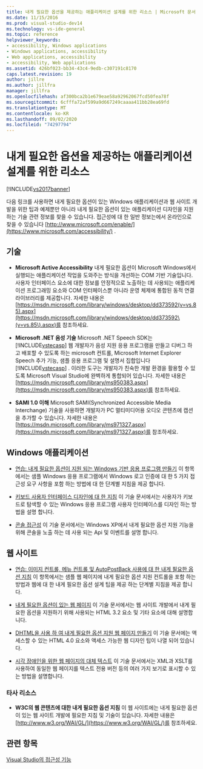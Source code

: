 ```yaml
---
title: 내게 필요한 옵션을 제공하는 애플리케이션 설계를 위한 리소스 | Microsoft 문서
ms.date: 11/15/2016
ms.prod: visual-studio-dev14
ms.technology: vs-ide-general
ms.topic: reference
helpviewer_keywords:
- accessibility, Windows applications
- Windows applications, accessibility
- Web applications, accessibility
- accessibility, Web applications
ms.assetid: 426bf023-bb34-43c4-9edb-c307191c8170
caps.latest.revision: 19
author: jillre
ms.author: jillfra
manager: jillfra
ms.openlocfilehash: af300bca2b1e679eae58a92962067fcd50fea78f
ms.sourcegitcommit: 6cfffa72af599a9d667249caaaa411bb28ea69fd
ms.translationtype: MT
ms.contentlocale: ko-KR
ms.lasthandoff: 09/02/2020
ms.locfileid: "74297794"
---
```

# <a name="resources-for-designing-accessible-applications"></a>내게 필요한 옵션을 제공하는 애플리케이션 설계를 위한 리소스
[!INCLUDE[vs2017banner](../../includes/vs2017banner.md)]

다음 링크를 사용하면 내게 필요한 옵션이 있는 Windows 애플리케이션과 웹 사이트 개발을 위한 팁과 예제뿐만 아니라 내게 필요한 옵션이 있는 애플리케이션 디자인을 지원하는 기술 관련 정보를 찾을 수 있습니다. 접근성에 대 한 일반 정보는에서 온라인으로 찾을 수 있습니다 [http://www.microsoft.com/enable/](https://www.microsoft.com/accessibility/) .

## <a name="technologies"></a>기술

- **Microsoft Active Accessibility** 내게 필요한 옵션이 Microsoft Windows에서 실행되는 애플리케이션 작업을 도와주는 방식을 개선하는 COM 기반 기술입니다. 사용자 인터페이스 요소에 대한 정보를 안정적으로 노출하는 데 사용되는 애플리케이션 프로그래밍 요소와 COM 인터페이스뿐 아니라 운영 체제에 통합된 동적 연결 라이브러리를 제공합니다. 자세한 내용은 [https://msdn.microsoft.com/library/windows/desktop/dd373592(v=vs.85).aspx](https://msdn.microsoft.com/library/windows/desktop/dd373592\(v=vs.85\).aspx)를 참조하세요.

- **Microsoft .NET 음성 기술** Microsoft .NET Speech SDK는 [!INCLUDE[vstecasp](../../includes/vstecasp-md.md)] 웹 개발자가 음성 지원 응용 프로그램을 만들고 디버그 하 고 배포할 수 있도록 하는 microsoft 컨트롤, Microsoft Internet Explorer Speech 추가 기능, 샘플 응용 프로그램 및 설명서 집합입니다 [!INCLUDE[vstecasp](../../includes/vstecasp-md.md)] . 이러한 도구는 개발자가 친숙한 개발 환경을 활용할 수 있도록 Microsoft Visual Studio에 완벽하게 통합되어 있습니다. 자세한 내용은 [https://msdn.microsoft.com/library/ms950383.aspx](https://msdn.microsoft.com/library/ms950383.aspx)를 참조하세요.

- **SAMI 1.0 이해** Microsoft SAMI(Synchronized Accessible Media Interchange) 기술을 사용하면 개발자가 PC 멀티미디어용 오디오 콘텐츠에 캡션을 추가할 수 있습니다. 자세한 내용은 [https://msdn.microsoft.com/library/ms971327.aspx](https://msdn.microsoft.com/library/ms971327.aspx)를 참조하세요.

## <a name="windows-applications"></a>Windows 애플리케이션

- [연습: 내게 필요한 옵션이 지원 되는 Windows 기반 응용 프로그램 만들기](https://msdn.microsoft.com/library/654c7f2f-1586-480b-9f12-9d9b8f5cc32b) 이 항목에서는 샘플 Windows 응용 프로그램에서 Windows 로고 인증에 대 한 5 가지 접근성 요구 사항을 포함 하는 방법에 대 한 단계별 지침을 제공 합니다.

- [키보드 사용자 인터페이스 디자인에 대 한 지침](/previous-versions/windows/desktop/dnacc/guidelines-for-keyboard-user-interface-design) 이 기술 문서에서는 사용자가 키보드로 탐색할 수 있는 Windows 응용 프로그램 사용자 인터페이스를 디자인 하는 방법을 설명 합니다.

- [콘솔 접근성](/previous-versions/windows/desktop/dnacc/console-accessibility) 이 기술 문서에서는 Windows XP에서 내게 필요한 옵션 지원 기능을 위해 콘솔을 노출 하는 데 사용 되는 Api 및 이벤트를 설명 합니다.

## <a name="web-sites"></a>웹 사이트

- [연습: 이미지 컨트롤, 메뉴 컨트롤 및 AutoPostBack 사용에 대 한 내게 필요한 옵션 지침](https://msdn.microsoft.com/library/ff7b5021-48b3-46bf-921f-9fe1e0e32202) 이 항목에서는 샘플 웹 페이지에 내게 필요한 옵션 지원 컨트롤을 포함 하는 방법과 웹에 대 한 내게 필요한 옵션 설계 팁을 제공 하는 단계별 지침을 제공 합니다.

- [내게 필요한 옵션이 있는 웹 페이지](/previous-versions/windows/desktop/dnacc/making-web-pages-more-accessible) 이 기술 문서에서는 웹 사이트 개발에서 내게 필요한 옵션을 지원하기 위해 사용되는 HTML 3.2 요소 및 기타 요소에 대해 설명합니다.

- [DHTML을 사용 하 여 내게 필요한 옵션 지원 웹 페이지 만들기](/previous-versions//ms528445(v=vs.85)) 이 기술 문서에는 액세스할 수 있는 HTML 4.0 요소와 액세스 가능한 웹 디자인 팁이 나열 되어 있습니다.

- [시각 장애인을 위한 웹 페이지의 대체 텍스트](/previous-versions/windows/desktop/dnacc/text-alternatives-to-inaccessible-web-pages) 이 기술 문서에서는 XML과 XSLT를 사용하여 동일한 웹 페이지를 텍스트 전용 버전 등의 여러 가지 보기로 표시할 수 있는 방법을 설명합니다.

### <a name="third-party-resources"></a>타사 리소스

- **W3C의 웹 콘텐츠에 대한 내게 필요한 옵션 지침** 이 웹 사이트에는 내게 필요한 옵션이 있는 웹 사이트 개발에 필요한 지침 및 기술이 있습니다. 자세한 내용은 [http://www.w3.org/WAI/GL/](https://www.w3.org/WAI/GL/)를 참조하세요.

## <a name="see-also"></a>관련 항목
 [Visual Studio의 접근성 기능](../../ide/reference/accessibility-features-of-visual-studio.md)
